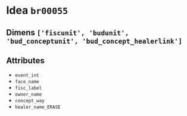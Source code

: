 # Idea `br00055`

## Dimens `['fiscunit', 'budunit', 'bud_conceptunit', 'bud_concept_healerlink']`

## Attributes
- `event_int`
- `face_name`
- `fisc_label`
- `owner_name`
- `concept_way`
- `healer_name_ERASE`

